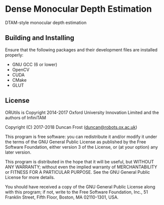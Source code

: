 # Dense Monocular Depth Estimation

DTAM-style monocular depth estimation


## Building and Installing

Ensure that the following packages and their development files are installed properly:

  * GNU GCC (6 or lower)
  * OpenCV
  * CUDA
  * CMake
  * GLUT

## License

ORUtils is Copyright 2014-2017 Oxford University Innovation Limited and the
authors of InfiniTAM

Copyright (C) 2017-2018 Duncan Frost (duncan@robots.ox.ac.uk)

This program is free software: you can redistribute it and/or modify
it under the terms of the GNU General Public License as published by
the Free Software Foundation, either version 3 of the License, or
(at your option) any later version.

This program is distributed in the hope that it will be useful,
but WITHOUT ANY WARRANTY; without even the implied warranty of
MERCHANTABILITY or FITNESS FOR A PARTICULAR PURPOSE.  See the
GNU General Public License for more details.

You should have received a copy of the GNU General Public License
along with this program; if not, write to the Free Software
Foundation, Inc., 51 Franklin Street, Fifth Floor, Boston,
MA 02110-1301, USA.

